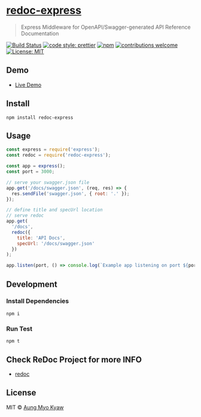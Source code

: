 # [redoc-express][redoc-express]

> Express Middleware for OpenAPI/Swagger-generated API Reference Documentation

[![Build Status][azure]][azure-url]
[![code style: prettier][prettier]][prettier-url]
[![npm][npm-download]][npm-dl-url]
[![contributions welcome][contri]][contri-url]
[![License: MIT][license]][license-url]

## Demo

- [Live Demo][live-demo-url]

## Install

```shell
npm install redoc-express
```

## Usage

```javascript
const express = require('express');
const redoc = require('redoc-express');

const app = express();
const port = 3000;

// serve your swagger.json file
app.get('/docs/swagger.json', (req, res) => {
  res.sendFile('swagger.json', { root: '.' });
});

// define title and specUrl location
// serve redoc
app.get(
  '/docs',
  redoc({
    title: 'API Docs',
    specUrl: '/docs/swagger.json'
  })
);

app.listen(port, () => console.log(`Example app listening on port ${port}!`));
```

## Development

### Install Dependencies

```shell
npm i
```

### Run Test

```shell
npm t
```

## Check ReDoc Project for more INFO

- [redoc][redoc-url]

## License

MIT © [Aung Myo Kyaw](https://github.com/AungMyoKyaw)

[redoc-express]: https://github.com/AungMyoKyaw/redoc-express
[contri]: https://img.shields.io/badge/contributions-welcome-brightgreen.svg
[contri-url]: https://github.com/AungMyoKyaw/redoc-express/issues
[azure]: https://dev.azure.com/AungMyoKyaw/redoc-express/_apis/build/status/redoc-express?branchName=master
[azure-url]: https://dev.azure.com/AungMyoKyaw/redoc-express/_build/latest?definitionId=1&branchName=master
[npm-download]: https://img.shields.io/npm/dt/redoc-express.svg
[npm-dl-url]: https://www.npmjs.com/package/redoc-express
[license]: https://img.shields.io/badge/License-MIT-brightgreen.svg
[license-url]: https://opensource.org/licenses/MIT
[prettier]: https://img.shields.io/badge/code_style-prettier-ff69b4.svg
[prettier-url]: https://github.com/prettier/prettier
[redoc-url]: https://github.com/Redocly/redoc
[live-demo-url]: http://redocly.github.io/redoc/
